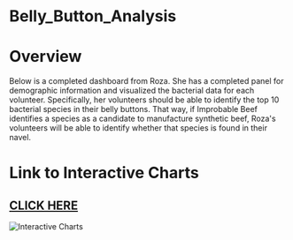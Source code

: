 # Belly_Button_Analysis

# Overview

Below is a completed dashboard from Roza. She has a completed panel for demographic information and visualized the bacterial data for each volunteer. Specifically, her volunteers should be able to identify the top 10 bacterial species in their belly buttons. That way, if Improbable Beef identifies a species as a candidate to manufacture synthetic beef, Roza's volunteers will be able to identify whether that species is found in their navel.


# Link to Interactive Charts

## <a href="https://ddw26.github.io/">CLICK HERE</a>


![Interactive Charts](https://user-images.githubusercontent.com/77905862/132923744-235b3fac-afff-414d-9c23-77a5bde529bb.png)

